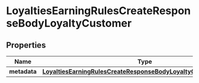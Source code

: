 

# LoyaltiesEarningRulesCreateResponseBodyLoyaltyCustomer


## Properties

| Name | Type | Description |
|------------ | ------------- | ------------- |
|**metadata** | [**LoyaltiesEarningRulesCreateResponseBodyLoyaltyCustomerMetadata**](LoyaltiesEarningRulesCreateResponseBodyLoyaltyCustomerMetadata.md) |  |



